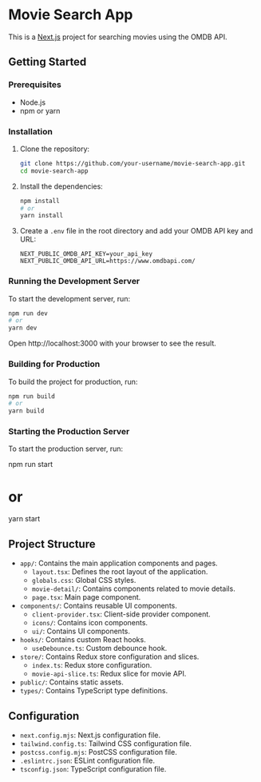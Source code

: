 # Movie Search App

This is a [Next.js](https://nextjs.org) project for searching movies using the OMDB API.

## Getting Started

### Prerequisites

- Node.js
- npm or yarn

### Installation

1. Clone the repository:

   ```bash
   git clone https://github.com/your-username/movie-search-app.git
   cd movie-search-app
   ```

2. Install the dependencies:

   ```bash
   npm install
   # or
   yarn install
   ```

3. Create a `.env` file in the root directory and add your OMDB API key and URL:

   ```env
   NEXT_PUBLIC_OMDB_API_KEY=your_api_key
   NEXT_PUBLIC_OMDB_API_URL=https://www.omdbapi.com/
   ```

### Running the Development Server

To start the development server, run:

```bash
npm run dev
# or
yarn dev
```

Open http://localhost:3000 with your browser to see the result.

### Building for Production

To build the project for production, run:

```bash
npm run build
# or
yarn build
```

### Starting the Production Server

To start the production server, run:

npm run start

# or

yarn start

## Project Structure

- `app/`: Contains the main application components and pages.
  - `layout.tsx`: Defines the root layout of the application.
  - `globals.css`: Global CSS styles.
  - `movie-detail/`: Contains components related to movie details.
  - `page.tsx`: Main page component.
- `components/`: Contains reusable UI components.
  - `client-provider.tsx`: Client-side provider component.
  - `icons/`: Contains icon components.
  - `ui/`: Contains UI components.
- `hooks/`: Contains custom React hooks.
  - `useDebounce.ts`: Custom debounce hook.
- `store/`: Contains Redux store configuration and slices.
  - `index.ts`: Redux store configuration.
  - `movie-api-slice.ts`: Redux slice for movie API.
- `public/`: Contains static assets.
- `types/`: Contains TypeScript type definitions.

## Configuration

- `next.config.mjs`: Next.js configuration file.
- `tailwind.config.ts`: Tailwind CSS configuration file.
- `postcss.config.mjs`: PostCSS configuration file.
- `.eslintrc.json`: ESLint configuration file.
- `tsconfig.json`: TypeScript configuration file.
